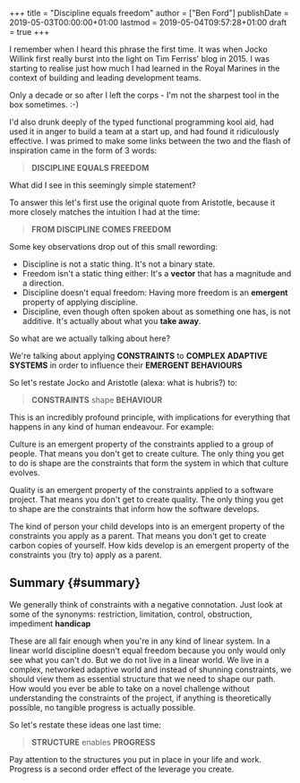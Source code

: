 +++
title = "Discipline equals freedom"
author = ["Ben Ford"]
publishDate = 2019-05-03T00:00:00+01:00
lastmod = 2019-05-04T09:57:28+01:00
draft = true
+++

I remember when I heard this phrase the first time. It was when Jocko Willink
first really burst into the light on Tim Ferriss' blog in 2015. I was starting to
realise just how much I had learned in the Royal Marines in the context of
building and leading development teams.

Only a decade or so after I left the corps - I'm not the sharpest tool in the
box sometimes. :-)

I'd also drunk deeply of the typed functional programming kool aid, had used it in
anger to build a team at a start up, and had found it ridiculously effective. I
was primed to make some links between the two and the flash of inspiration came
in the form of 3 words:

> **DISCIPLINE EQUALS FREEDOM**

What did I see in this seemingly simple statement?

To answer this let's first use the original quote from Aristotle, because it
more closely matches the intuition I had at the time:

> **FROM DISCIPLINE COMES FREEDOM**

Some key observations drop out of this small rewording:

-   Discipline is not a static thing. It's not a binary state.
-   Freedom isn't a static thing either: It's a **vector** that has a magnitude and a
    direction.
-   Discipline doesn't equal freedom: Having more freedom is an **emergent** property
    of applying discipline.
-   Discipline, even though often spoken about as something one has, is not
    additive. It's actually about what you **take away**.

So what are we actually talking about here?

We're talking about applying **CONSTRAINTS** to **COMPLEX ADAPTIVE SYSTEMS** in
order to influence their **EMERGENT BEHAVIOURS**

So let's restate Jocko and Aristotle (alexa: what is hubris?) to:

> **CONSTRAINTS** shape **BEHAVIOUR**

This is an incredibly profound principle, with implications for everything that
happens in any kind of human endeavour. For example:

Culture is an emergent property of the constraints applied to a group of
people. That means you don't get to create culture. The only thing you get to do
is shape are the constraints that form the system in which that culture evolves.

Quality is an emergent property of the constraints applied to a software
project. That means you don't get to create quality. The only thing you get to
shape are the constraints that inform how the software develops.

The kind of person your child develops into is an emergent property of the
constraints you apply as a parent. That means you don't get to create carbon
copies of yourself. How kids develop is an emergent property of the constraints
you (try to) apply as a parent.


## Summary {#summary}

We generally think of constraints with a negative connotation. Just look at some
of the synonyms: restriction, limitation, control, obstruction, impediment
**handicap**

These are all fair enough when you're in any kind of linear system. In a linear
world discipline doesn't equal freedom because you only would only see what you
can't do. But we do not live in a linear world. We live in a complex, networked
adaptive world and instead of shunning constraints, we should view them as
essential structure that we need to shape our path. How would you ever be able
to take on a novel challenge without understanding the constraints of the
project, if anything is theoretically possible, no tangible progress is actually
possible.

So let's restate these ideas one last time:

> **STRUCTURE** enables **PROGRESS**

Pay attention to the structures you put in place in your life and work. Progress
is a second order effect of the leverage you create.
